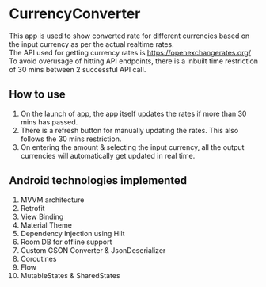 # CurrencyConverter

This app is used to show converted rate for different currencies based on the input currency as per the actual realtime rates.  
The API used for getting currency rates is https://openexchangerates.org/  
To avoid overusage of hitting API endpoints, there is a inbuilt time restriction of 30 mins between 2 successful API call.  

## How to use
1. On the launch of app, the app itself updates the rates if more than 30 mins has passed.  
2. There is a refresh button for manually updating the rates. This also follows the 30 mins restriction.  
3. On entering the amount & selecting the input currency, all the output currencies will automatically get updated in real time.  

## Android technologies implemented
1. MVVM architecture
2. Retrofit
3. View Binding
4. Material Theme
5. Dependency Injection using Hilt
6. Room DB for offline support
7. Custom GSON Converter & JsonDeserializer
8. Coroutines
9. Flow
10. MutableStates & SharedStates
